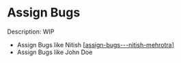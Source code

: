 # Assign Bugs

Description: WIP

- Assign Bugs like Nitish [[assign-bugs---nitish-mehrotra]]
- Assign Bugs like John Doe

[//begin]: # "Autogenerated link references for markdown compatibility"
[assign-bugs---nitish-mehrotra]: ../community/nitish-mehrotra/nitish-mehrotras-workflows/assign-bugs---nitish-mehrotra "Assign Bugs - Nitish Mehrotra"
[//end]: # "Autogenerated link references"
